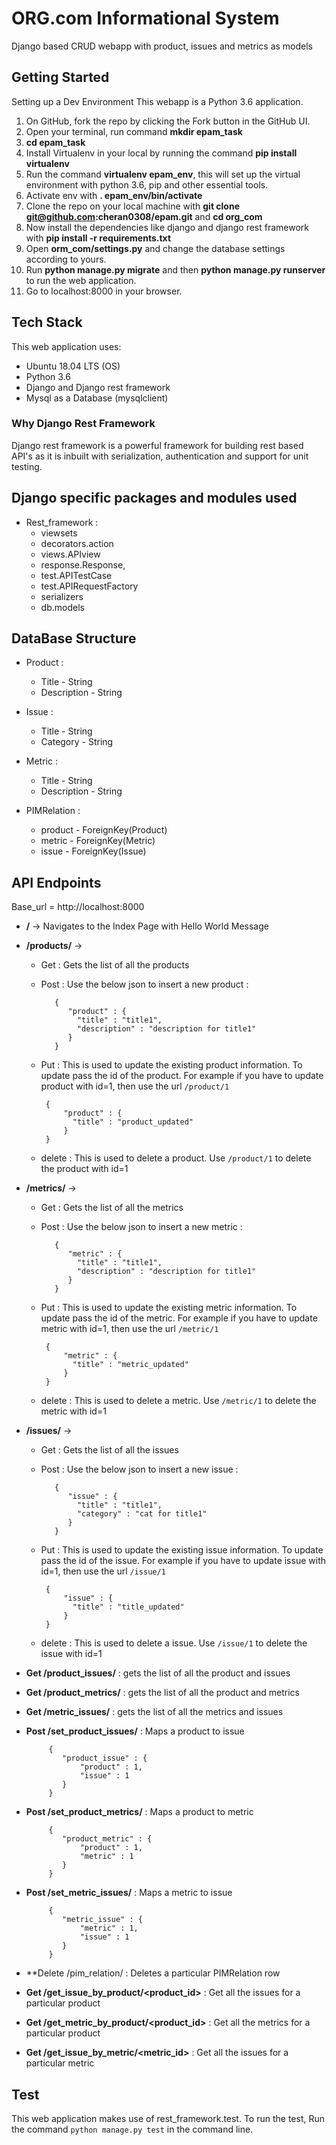 # ORG.com Informational System

Django based CRUD webapp with product, issues and metrics as models

## Getting Started
Setting up a Dev Environment
This webapp is a Python 3.6 application.

1. On GitHub, fork the repo by clicking the Fork button in the GitHub UI.
2. Open your terminal, run command **mkdir epam_task**
3. **cd epam_task**
4. Install Virtualenv in your local by running the command **pip install virtualenv**
5. Run the command **virtualenv epam_env**, this will set up the virtual environment with python 3.6, pip and other essential tools.
6. Activate env with **. epam_env/bin/activate**
7. Clone the repo on your local machine with **git clone git@github.com:cheran0308/epam.git** and **cd org_com**
8. Now install the dependencies like django and django rest framework with **pip install -r requirements.txt**
9. Open **orm_com/settings.py** and change the database settings according to yours.
10. Run **python manage.py migrate** and then **python manage.py runserver** to run the web application.
11. Go to localhost:8000 in your browser.

## Tech Stack
This web application uses:

* Ubuntu 18.04 LTS (OS)
* Python 3.6
* Django and Django rest framework
* Mysql as a Database (mysqlclient)

### Why Django Rest Framework 
Django rest framework is a powerful framework for building rest based API's as it is inbuilt with serialization, authentication and support for unit testing.

## Django specific packages and modules used

* Rest_framework : 
    * viewsets 
    * decorators.action
    * views.APIview
    * response.Response, 
    * test.APITestCase
    * test.APIRequestFactory
    * serializers
    * db.models

## DataBase Structure

* Product :
    * Title - String
    * Description - String

* Issue : 
    * Title - String
    * Category - String
    
* Metric : 
    * Title - String
    * Description - String
    
* PIMRelation :
    * product - ForeignKey(Product)
    * metric - ForeignKey(Metric)
    * issue - ForeignKey(Issue)
    
## API Endpoints

Base_url = http://localhost:8000

* **/** -> Navigates to the Index Page with Hello World Message
* **/products/** -> 
    * Get : Gets the list of all the products
    * Post : Use the below json to insert a new product : 
    
             
             {
                "product" : {
                  "title" : "title1",
                  "description" : "description for title1"
                }
             }
     
     * Put : This is used to update the existing product information. To update pass the id of the product. For example if you have to update product with id=1, then use the url `/product/1`
     
            {
                "product" : {
                  "title" : "product_updated"
                }
            }
     
     * delete : This is used to delete a product. Use `/product/1` to delete the product with id=1
     
* **/metrics/** -> 
    * Get : Gets the list of all the metrics
    * Post : Use the below json to insert a new metric : 
    
             
             {
                "metric" : {
                  "title" : "title1",
                  "description" : "description for title1"
                }
             }
     
     * Put : This is used to update the existing metric information. To update pass the id of the metric. For example if you have to update metric with id=1, then use the url `/metric/1`
     
            {
                "metric" : {
                  "title" : "metric_updated"
                }
            }
     
     * delete : This is used to delete a metric. Use `/metric/1` to delete the metric with id=1
     
* **/issues/** -> 
    * Get : Gets the list of all the issues
    * Post : Use the below json to insert a new issue : 
    
             
             {
                "issue" : {
                  "title" : "title1",
                  "category" : "cat for title1"
                }
             }
     
     * Put : This is used to update the existing issue information. To update pass the id of the issue. For example if you have to update issue with id=1, then use the url `/issue/1`
     
            {
                "issue" : {
                  "title" : "title_updated"
                }
            }
     
     * delete : This is used to delete a issue. Use `/issue/1` to delete the issue with id=1
     
* **Get /product_issues/** : gets the list of all the product and issues
* **Get /product_metrics/** : gets the list of all the product and metrics
* **Get /metric_issues/** : gets the list of all the metrics and issues
* **Post /set_product_issues/** : Maps a product to issue
    
           {
              "product_issue" : {
                  "product" : 1,
                  "issue" : 1
              }
           }
           
* **Post /set_product_metrics/** : Maps a product to metric
    
           {
              "product_metric" : {
                  "product" : 1,
                  "metric" : 1
              }
           }
           
* **Post /set_metric_issues/** : Maps a metric to issue
    
           {
              "metric_issue" : {
                  "metric" : 1,
                  "issue" : 1
              }
           }
           
* **Delete /pim_relation/<id> : Deletes a particular PIMRelation row
* **Get /get_issue_by_product/<product_id>** : Get all the issues for a particular product
* **Get /get_metric_by_product/<product_id>** : Get all the metrics for a particular product
* **Get /get_issue_by_metric/<metric_id>** : Get all the issues for a particular metric

## Test
This web application makes use of rest_framework.test. To run the test, Run the command `python manage.py test` in the command line.

